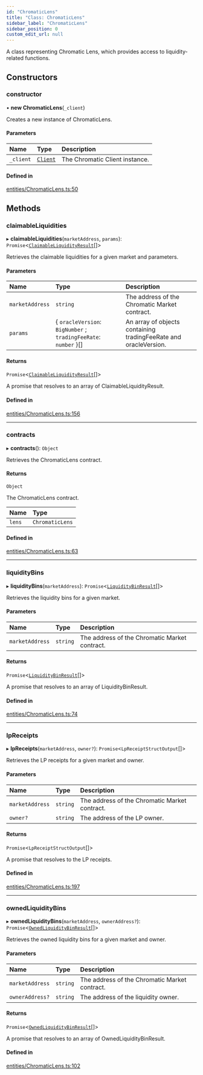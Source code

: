```yaml
---
id: "ChromaticLens"
title: "Class: ChromaticLens"
sidebar_label: "ChromaticLens"
sidebar_position: 0
custom_edit_url: null
---
```


A class representing Chromatic Lens, which provides access to liquidity-related functions.

## Constructors

### constructor

• **new ChromaticLens**(`_client`)

Creates a new instance of ChromaticLens.

#### Parameters

| Name      | Type                  | Description                    |
| :-------- | :-------------------- | :----------------------------- |
| `_client` | [`Client`](Client.md) | The Chromatic Client instance. |

#### Defined in

[entities/ChromaticLens.ts:50](https://github.com/chromatic-protocol/sdk/blob/e278534/packages/sdk-ethers-v5/src/entities/ChromaticLens.ts#L50)

## Methods

### claimableLiquidities

▸ **claimableLiquidities**(`marketAddress`, `params`): `Promise`<[`ClaimableLiquidityResult`](../interfaces/ClaimableLiquidityResult.md)[]\>

Retrieves the claimable liquidities for a given market and parameters.

#### Parameters

| Name            | Type                                                             | Description                                                      |
| :-------------- | :--------------------------------------------------------------- | :--------------------------------------------------------------- |
| `marketAddress` | `string`                                                         | The address of the Chromatic Market contract.                    |
| `params`        | { `oracleVersion`: `BigNumber` ; `tradingFeeRate`: `number`  }[] | An array of objects containing tradingFeeRate and oracleVersion. |

#### Returns

`Promise`<[`ClaimableLiquidityResult`](../interfaces/ClaimableLiquidityResult.md)[]\>

A promise that resolves to an array of ClaimableLiquidityResult.

#### Defined in

[entities/ChromaticLens.ts:156](https://github.com/chromatic-protocol/sdk/blob/e278534/packages/sdk-ethers-v5/src/entities/ChromaticLens.ts#L156)

___

### contracts

▸ **contracts**(): `Object`

Retrieves the ChromaticLens contract.

#### Returns

`Object`

The ChromaticLens contract.

| Name   | Type            |
| :----- | :-------------- |
| `lens` | `ChromaticLens` |

#### Defined in

[entities/ChromaticLens.ts:63](https://github.com/chromatic-protocol/sdk/blob/e278534/packages/sdk-ethers-v5/src/entities/ChromaticLens.ts#L63)

___

### liquidityBins

▸ **liquidityBins**(`marketAddress`): `Promise`<[`LiquidityBinResult`](../interfaces/LiquidityBinResult.md)[]\>

Retrieves the liquidity bins for a given market.

#### Parameters

| Name            | Type     | Description                                   |
| :-------------- | :------- | :-------------------------------------------- |
| `marketAddress` | `string` | The address of the Chromatic Market contract. |

#### Returns

`Promise`<[`LiquidityBinResult`](../interfaces/LiquidityBinResult.md)[]\>

A promise that resolves to an array of LiquidityBinResult.

#### Defined in

[entities/ChromaticLens.ts:74](https://github.com/chromatic-protocol/sdk/blob/e278534/packages/sdk-ethers-v5/src/entities/ChromaticLens.ts#L74)

___

### lpReceipts

▸ **lpReceipts**(`marketAddress`, `owner?`): `Promise`<`LpReceiptStructOutput`[]\>

Retrieves the LP receipts for a given market and owner.

#### Parameters

| Name            | Type     | Description                                   |
| :-------------- | :------- | :-------------------------------------------- |
| `marketAddress` | `string` | The address of the Chromatic Market contract. |
| `owner?`        | `string` | The address of the LP owner.                  |

#### Returns

`Promise`<`LpReceiptStructOutput`[]\>

A promise that resolves to the LP receipts.

#### Defined in

[entities/ChromaticLens.ts:197](https://github.com/chromatic-protocol/sdk/blob/e278534/packages/sdk-ethers-v5/src/entities/ChromaticLens.ts#L197)

___

### ownedLiquidityBins

▸ **ownedLiquidityBins**(`marketAddress`, `ownerAddress?`): `Promise`<[`OwnedLiquidityBinResult`](../interfaces/OwnedLiquidityBinResult.md)[]\>

Retrieves the owned liquidity bins for a given market and owner.

#### Parameters

| Name            | Type     | Description                                   |
| :-------------- | :------- | :-------------------------------------------- |
| `marketAddress` | `string` | The address of the Chromatic Market contract. |
| `ownerAddress?` | `string` | The address of the liquidity owner.           |

#### Returns

`Promise`<[`OwnedLiquidityBinResult`](../interfaces/OwnedLiquidityBinResult.md)[]\>

A promise that resolves to an array of OwnedLiquidityBinResult.

#### Defined in

[entities/ChromaticLens.ts:102](https://github.com/chromatic-protocol/sdk/blob/e278534/packages/sdk-ethers-v5/src/entities/ChromaticLens.ts#L102)
